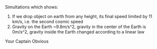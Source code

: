 Simultations which shows:
1. If we drop object on earth from any height, its final speed limited by 11 km/s, i.e. the second cosmic speed
2. Gravity on the Earth ~9.8m/s^2, gravity in the center of the Earth is 0m/s^2, gravity inside the Earth changed according to a linear law

Your Captain Obvious

